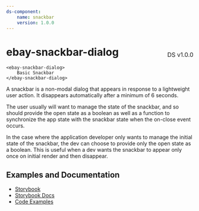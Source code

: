 ```yaml
---
ds-component:
    name: snackbar
    version: 1.0.0
---
```


<h1 style='display: flex; justify-content: space-between; align-items: center;'>
    <span>
        ebay-snackbar-dialog
    </span>
    <span style='font-weight: normal; font-size: medium; margin-bottom: -15px;'>
        DS v1.0.0
    </span>
</h1>

```marko
<ebay-snackbar-dialog>
    Basic Snackbar
</ebay-snackbar-dialog>
```

A snackbar is a non-modal dialog that appears in response to a lightweight user action. It disappears automatically after a minimum of 6 seconds.

The user usually will want to manage the state of the snackbar, and so should provide the open state as a boolean as well as a function to synchronize the app state with the snackbar state when the on-close event occurs.

In the case where the application developer only wants to manage the initial state of the snackbar, the dev can choose to provide only the open state as a boolean. This is useful when a dev wants the snackbar to appear only once on initial render and then disappear.

## Examples and Documentation

-   [Storybook](https://ebay.github.io/ebayui-core/?path=/story/dialogs-ebay-snackbar-dialog)
-   [Storybook Docs](https://ebay.github.io/ebayui-core/?path=/docs/dialogs-ebay-snackbar-dialog)
-   [Code Examples](https://github.com/eBay/ebayui-core/tree/master/src/components/ebay-snackbar-dialog/examples)
